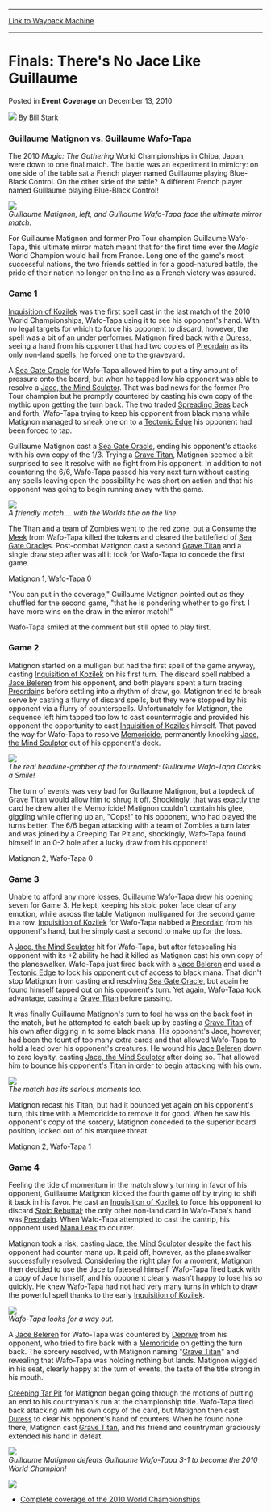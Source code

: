 
---
[Link to Wayback Machine](https://web.archive.org/web/20200812035033/https://magic.wizards.com/en/events/coverage/2010WC/finals-matignon-guillaume)

[_metadata_:author]:- "Bill Stark"
[_metadata_:description]:- "Guillaume Matignon vs. Guillaume Wafo-Tapa The 2010 Magic: The Gathering World Championships in Chiba, Japan, were down to one final match. The battle was an experiment in mimicry: on one side of the table sat a French player named Guillaume playing Blue-Black Control. On the other side of the table? A different French player named Guillaume playing Blue-Black Control!"
[_metadata_:generator]:- "Drupal 7 (http://drupal.org)"
[_metadata_:node]:- "346296"
[_metadata_:publish_date]:- "2010-12-13"
[_metadata_:source]:- "div-main-content"
[_metadata_:title]:- "Finals: There's No Jace Like Guillaume"
[_metadata_:wayback_capture_timestamp]:- "2020-08-12 03:50:33"
[_metadata_:wayback_raw_url]:- "https://web.archive.org/web/20200812035033id_/https://magic.wizards.com/en/events/coverage/2010WC/finals-matignon-guillaume"
[_metadata_:wayback_url]:- "https://magic.wizards.com/en/events/coverage/2010WC/finals-matignon-guillaume"
---


Finals: There's No Jace Like Guillaume
======================================



 Posted in **Event Coverage**
 on December 13, 2010 






![](https://media.magic.wizards.com/styles/auth_small/public/images/person/authorpic_BillStark.jpg)
By Bill Stark











### Guillaume Matignon vs. Guillaume Wafo-Tapa


The 2010 *Magic: The Gathering* World Championships in Chiba, Japan, were down to one final match. The battle was an experiment in mimicry: on one side of the table sat a French player named Guillaume playing Blue-Black Control. On the other side of the table? A different French player named Guillaume playing Blue-Black Control!


![](https://media.wizards.com/legacy/mtg/images/daily/events/worlds10/f_matignon_wafo-tapa.jpg)  
*Guillaume Matignon, left, and Guillaume Wafo-Tapa face the ultimate mirror match.*


For Guillaume Matignon and former Pro Tour champion Guillaume Wafo-Tapa, this ultimate mirror match meant that for the first time ever the *Magic* World Champion would hail from France. Long one of the game's most successful nations, the two friends settled in for a good-natured battle, the pride of their nation no longer on the line as a French victory was assured.


### Game 1


[Inquisition of Kozilek](http://gatherer.wizards.com/Pages/Card/Details.aspx?name=Inquisition+of+Kozilek) was the first spell cast in the last match of the 2010 World Championships, Wafo-Tapa using it to see his opponent's hand. With no legal targets for which to force his opponent to discard, however, the spell was a bit of an under performer. Matignon fired back with a [Duress](http://gatherer.wizards.com/Pages/Card/Details.aspx?name=Duress), seeing a hand from his opponent that had two copies of [Preordain](http://gatherer.wizards.com/Pages/Card/Details.aspx?name=Preordain) as its only non-land spells; he forced one to the graveyard.


A [Sea Gate Oracle](http://gatherer.wizards.com/Pages/Card/Details.aspx?name=Sea+Gate+Oracle) for Wafo-Tapa allowed him to put a tiny amount of pressure onto the board, but when he tapped low his opponent was able to resolve a [Jace, the Mind Sculptor](http://gatherer.wizards.com/Pages/Card/Details.aspx?name=Jace%2C+the+Mind+Sculptor). That was bad news for the former Pro Tour champion but he promptly countered by casting his own copy of the mythic upon getting the turn back. The two traded [Spreading Seas](http://gatherer.wizards.com/Pages/Card/Details.aspx?name=Spreading+Seas) back and forth, Wafo-Tapa trying to keep his opponent from black mana while Matignon managed to sneak one on to a [Tectonic Edge](http://gatherer.wizards.com/Pages/Card/Details.aspx?name=Tectonic+Edge) his opponent had been forced to tap.


Guillaume Matignon cast a [Sea Gate Oracle](http://gatherer.wizards.com/Pages/Card/Details.aspx?name=Sea+Gate+Oracle), ending his opponent's attacks with his own copy of the 1/3. Trying a [Grave Titan](http://gatherer.wizards.com/Pages/Card/Details.aspx?name=Grave+Titan), Matignon seemed a bit surprised to see it resolve with no fight from his opponent. In addition to not countering the 6/6, Wafo-Tapa passed his very next turn without casting any spells leaving open the possibility he was short on action and that his opponent was going to begin running away with the game.


![](https://media.wizards.com/legacy/mtg/images/daily/events/worlds10/f_matignon_smile.jpg)  
*A friendly match ... with the Worlds title on the line.*


The Titan and a team of Zombies went to the red zone, but a [Consume the Meek](http://gatherer.wizards.com/Pages/Card/Details.aspx?name=Consume+the+Meek) from Wafo-Tapa killed the tokens and cleared the battlefield of [Sea Gate Oracle](http://gatherer.wizards.com/Pages/Card/Details.aspx?name=Sea+Gate+Oracle)s. Post-combat Matignon cast a second [Grave Titan](http://gatherer.wizards.com/Pages/Card/Details.aspx?name=Grave+Titan) and a single draw step after was all it took for Wafo-Tapa to concede the first game.


Matignon 1, Wafo-Tapa 0


"You can put in the coverage," Guillaume Matignon pointed out as they shuffled for the second game, "that he is pondering whether to go first. I have more wins on the draw in the mirror match!"


Wafo-Tapa smiled at the comment but still opted to play first.


### Game 2


Matignon started on a mulligan but had the first spell of the game anyway, casting [Inquisition of Kozilek](http://gatherer.wizards.com/Pages/Card/Details.aspx?name=Inquisition+of+Kozilek) on his first turn. The discard spell nabbed a [Jace Beleren](http://gatherer.wizards.com/Pages/Card/Details.aspx?name=Jace+Beleren) from his opponent, and both players spent a turn trading [Preordain](http://gatherer.wizards.com/Pages/Card/Details.aspx?name=Preordain)s before settling into a rhythm of draw, go. Matignon tried to break serve by casting a flurry of discard spells, but they were stopped by his opponent via a flurry of counterspells. Unfortunately for Matignon, the sequence left him tapped too low to cast countermagic and provided his opponent the opportunity to cast [Inquisition of Kozilek](http://gatherer.wizards.com/Pages/Card/Details.aspx?name=Inquisition+of+Kozilek) himself. That paved the way for Wafo-Tapa to resolve [Memoricide](http://gatherer.wizards.com/Pages/Card/Details.aspx?name=Memoricide), permanently knocking [Jace, the Mind Sculptor](http://gatherer.wizards.com/Pages/Card/Details.aspx?name=Jace%2C+the+Mind+Sculptor) out of his opponent's deck.


![](https://media.wizards.com/legacy/mtg/images/daily/events/worlds10/f_wafo-tapa.jpg)  
*The real headline-grabber of the tournament: Guillaume Wafo-Tapa Cracks a Smile!*


The turn of events was very bad for Guillaume Matignon, but a topdeck of Grave Titan would allow him to shrug it off. Shockingly, that was exactly the card he drew after the Memoricide! Matignon couldn't contain his glee, giggling while offering up an, "Oops!" to his opponent, who had played the turns better. The 6/6 began attacking with a team of Zombies a turn later and was joined by a Creeping Tar Pit and, shockingly, Wafo-Tapa found himself in an 0-2 hole after a lucky draw from his opponent!


Matignon 2, Wafo-Tapa 0


### Game 3


Unable to afford any more losses, Guillaume Wafo-Tapa drew his opening seven for Game 3. He kept, keeping his stoic poker face clear of any emotion, while across the table Matignon mulliganed for the second game in a row. [Inquisition of Kozilek](http://gatherer.wizards.com/Pages/Card/Details.aspx?name=Inquisition+of+Kozilek) for Wafo-Tapa nabbed a [Preordain](http://gatherer.wizards.com/Pages/Card/Details.aspx?name=Preordain) from his opponent's hand, but he simply cast a second to make up for the loss.


A [Jace, the Mind Sculptor](http://gatherer.wizards.com/Pages/Card/Details.aspx?name=Jace%2C+the+Mind+Sculptor) hit for Wafo-Tapa, but after fatesealing his opponent with its +2 ability he had it killed as Matignon cast his own copy of the planeswalker. Wafo-Tapa just fired back with a [Jace Beleren](http://gatherer.wizards.com/Pages/Card/Details.aspx?name=Jace+Beleren) and used a [Tectonic Edge](http://gatherer.wizards.com/Pages/Card/Details.aspx?name=Tectonic+Edge) to lock his opponent out of access to black mana. That didn't stop Matignon from casting and resolving [Sea Gate Oracle](http://gatherer.wizards.com/Pages/Card/Details.aspx?name=Sea+Gate+Oracle), but again he found himself tapped out on his opponent's turn. Yet again, Wafo-Tapa took advantage, casting a [Grave Titan](http://gatherer.wizards.com/Pages/Card/Details.aspx?name=Grave+Titan) before passing.


It was finally Guillaume Matignon's turn to feel he was on the back foot in the match, but he attempted to catch back up by casting a [Grave Titan](http://gatherer.wizards.com/Pages/Card/Details.aspx?name=Grave+Titan) of his own after digging in to some black mana. His opponent's Jace, however, had been the fount of too many extra cards and that allowed Wafo-Tapa to hold a lead over his opponent's creatures. He wound his [Jace Beleren](http://gatherer.wizards.com/Pages/Card/Details.aspx?name=Jace+Beleren) down to zero loyalty, casting [Jace, the Mind Sculptor](http://gatherer.wizards.com/Pages/Card/Details.aspx?name=Jace%2C+the+Mind+Sculptor) after doing so. That allowed him to bounce his opponent's Titan in order to begin attacking with his own.


![](https://media.wizards.com/legacy/mtg/images/daily/events/worlds10/f_matignon.jpg)  
*The match has its serious moments too.*


Matignon recast his Titan, but had it bounced yet again on his opponent's turn, this time with a Memoricide to remove it for good. When he saw his opponent's copy of the sorcery, Matignon conceded to the superior board position, locked out of his marquee threat.


Matignon 2, Wafo-Tapa 1


### Game 4


Feeling the tide of momentum in the match slowly turning in favor of his opponent, Guillaume Matignon kicked the fourth game off by trying to shift it back in his favor. He cast an [Inquisition of Kozilek](http://gatherer.wizards.com/Pages/Card/Details.aspx?name=Inquisition+of+Kozilek) to force his opponent to discard [Stoic Rebuttal](http://gatherer.wizards.com/Pages/Card/Details.aspx?name=Stoic+Rebuttal); the only other non-land card in Wafo-Tapa's hand was [Preordain](http://gatherer.wizards.com/Pages/Card/Details.aspx?name=Preordain). When Wafo-Tapa attempted to cast the cantrip, his opponent used [Mana Leak](http://gatherer.wizards.com/Pages/Card/Details.aspx?name=Mana+Leak) to counter.


Matignon took a risk, casting [Jace, the Mind Sculptor](http://gatherer.wizards.com/Pages/Card/Details.aspx?name=Jace%2C+the+Mind+Sculptor) despite the fact his opponent had counter mana up. It paid off, however, as the planeswalker successfully resolved. Considering the right play for a moment, Matignon then decided to use the Jace to fateseal himself. Wafo-Tapa fired back with a copy of Jace himself, and his opponent clearly wasn't happy to lose his so quickly. He knew Wafo-Tapa had not had very many turns in which to draw the powerful spell thanks to the early [Inquisition of Kozilek](http://gatherer.wizards.com/Pages/Card/Details.aspx?name=Inquisition+of+Kozilek).


![](https://media.wizards.com/legacy/mtg/images/daily/events/worlds10/f_wafo-tapa.jpg)  
*Wafo-Tapa looks for a way out.*


A [Jace Beleren](http://gatherer.wizards.com/Pages/Card/Details.aspx?name=Jace+Beleren) for Wafo-Tapa was countered by [Deprive](http://gatherer.wizards.com/Pages/Card/Details.aspx?name=Deprive) from his opponent, who tried to fire back with a [Memoricide](http://gatherer.wizards.com/Pages/Card/Details.aspx?name=Memoricide) on getting the turn back. The sorcery resolved, with Matignon naming "[Grave Titan](http://gatherer.wizards.com/Pages/Card/Details.aspx?name=Grave+Titan)" and revealing that Wafo-Tapa was holding nothing but lands. Matignon wiggled in his seat, clearly happy at the turn of events, the taste of the title strong in his mouth.


[Creeping Tar Pit](http://gatherer.wizards.com/Pages/Card/Details.aspx?name=Creeping+Tar+Pit) for Matignon began going through the motions of putting an end to his countryman's run at the championship title. Wafo-Tapa fired back attacking with his own copy of the card, but Matignon then cast [Duress](http://gatherer.wizards.com/Pages/Card/Details.aspx?name=Duress) to clear his opponent's hand of counters. When he found none there, Matignon cast [Grave Titan](http://gatherer.wizards.com/Pages/Card/Details.aspx?name=Grave+Titan), and his friend and countryman graciously extended his hand in defeat.


![](https://media.wizards.com/legacy/mtg/images/daily/events/worlds10/f_shake.jpg)  
*Guillaume Matignon defeats Guillaume Wafo-Tapa 3-1 to become the 2010 World Champion!*


![](https://media.wizards.com/legacy/mtg/images/daily/events/worlds10/f_trophy.jpg)


* [Complete coverage of the 2010 World Championships](/node/340296)






